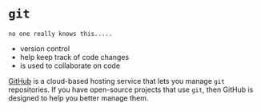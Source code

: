 # `git` 

```{sidebar}
no one really knows this.....
```
- version control
- help keep track of code changes
- is used to collaborate on code

[GitHub](https://github.com) is a cloud-based hosting service that lets you manage `git` repositories. If you have open-source projects that use `git`, then GitHub is designed to help you better manage them.


